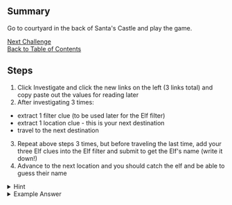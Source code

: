 ## Summary
Go to courtyard in the back of Santa's Castle and play the game.

[Next Challenge](3%20-%20Thaw%20Frost%20Tower's%20Entrance.md)\
[Back to Table of Contents](https://github.com/minispooner/SANS_KringleCon_2021_Walkthrough/blob/main/README.md)

## Steps
1. Click Investigate and click the new links on the left (3 links total) and copy paste out the values for reading later
2. After investigating 3 times:
- extract 1 filter clue (to be used later for the Elf filter)
- extract 1 location clue - this is your next destination
- travel to the next destination
3. Repeat above steps 3 times, but before traveling the last time, add your three Elf clues into the Elf filter and submit to get the Elf's name (write it down!)
4. Advance to the next location and you should catch the elf and be able to guess their name

<details>
  <summary>Hint</summary>
https://what3words.com/staring.desire.frost
</details>

<details>
  <summary>Example Answer</summary>
  
```
Their next waypoint was something like 51.219, 4.402
They just contacted us from an address in the 81.244.0.0/14 range.
They were dressed for 3.0°C and partly cloudy conditions. They kept checking their `Discord` app.

Belgium
The elf wanted to drink gløgg in Tivoli Gardens.
They sent me this blurry selfie of themself or someone they met: 
They were dressed for -2.0°C and sunny conditions. Oh, I noticed they had a  `Star Trek` themed phone case.

Denmark
They said, if asked, they would describe their next location as "staring desire frost." 
Having trouble typing that letter? It's UNICODE 00ED or 0237 on the number pad in Windows. 
They were dressed for 5.0°C and partly cloudy conditions. The elf mentioned something about Stack Overflow and `Golang`

Filter the Elves w the 3 categories (only choose 3 above!)
Noel Boetie
```
</details>
